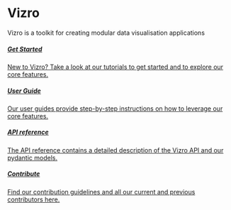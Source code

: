 # Vizro

Vizro is a toolkit for creating modular data visualisation applications

<div class="card-section-wrapper" style="display: block;">
<div class="responsive-grid">
<a class="card-wrapper" href="pages/tutorials/first_dashboard">
  <div class="card">
    <div class="card-content">
      <h5>Get Started</h5>
      <p>
        New to Vizro? Take a look at our tutorials to get started and to explore our core features.
      </p>
    </div>
  </div>
</a>

<a class="card-wrapper" href="pages/user_guides/install">
  <div class="card">
    <div class="card-content">
      <h5>User Guide</h5>
      <p>
        Our user guides provide step-by-step instructions on how to leverage our core features.
      </p>
    </div>
  </div>
</a>

<a class="card-wrapper" href="pages/API_reference/vizro">
  <div class="card">
    <div class="card-content">
      <h5>API reference</h5>
      <p>
        The API reference contains a detailed description of the Vizro API and our pydantic models.
      </p>
    </div>
  </div>
</a>

<a class="card-wrapper" href="pages/development/contributing">
  <div class="card">
    <div class="card-content">
      <h5>Contribute</h5>
      <p>
        Find our contribution guidelines and all our current and previous contributors here.
      </p>
    </div>
  </div>
</a>

</div>
</div>
